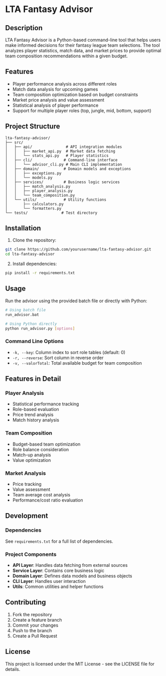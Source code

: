 # LTA Fantasy Advisor

## Description
LTA Fantasy Advisor is a Python-based command-line tool that helps users make informed decisions for their fantasy league team selections. The tool analyzes player statistics, match data, and market prices to provide optimal team composition recommendations within a given budget.

## Features
- Player performance analysis across different roles
- Match data analysis for upcoming games
- Team composition optimization based on budget constraints
- Market price analysis and value assessment
- Statistical analysis of player performance
- Support for multiple player roles (top, jungle, mid, bottom, support)

## Project Structure
```
lta-fantasy-advisor/
├── src/
│   ├── api/               # API integration modules
│   │   ├── market_api.py  # Market data fetching
│   │   └── stats_api.py   # Player statistics
│   ├── cli/              # Command-line interface
│   │   └── advisor_cli.py # Main CLI implementation
│   ├── domain/           # Domain models and exceptions
│   │   ├── exceptions.py
│   │   └── models.py
│   ├── services/         # Business logic services
│   │   ├── match_analysis.py
│   │   ├── player_analysis.py
│   │   └── team_composition.py
│   └── utils/            # Utility functions
│       ├── calculators.py
│       └── formatters.py
└── tests/               # Test directory
```

## Installation
1. Clone the repository:
```bash
git clone https://github.com/yourusername/lta-fantasy-advisor.git
cd lta-fantasy-advisor
```

2. Install dependencies:
```bash
pip install -r requirements.txt
```

## Usage
Run the advisor using the provided batch file or directly with Python:

```bash
# Using batch file
run_advisor.bat

# Using Python directly
python run_advisor.py [options]
```

### Command Line Options
- `-k, --key`: Column index to sort role tables (default: 0)
- `-r, --reverse`: Sort column in reverse order
- `-v, --valorTotal`: Total available budget for team composition

## Features in Detail

### Player Analysis
- Statistical performance tracking
- Role-based evaluation
- Price trend analysis
- Match history analysis

### Team Composition
- Budget-based team optimization
- Role balance consideration
- Match-up analysis
- Value optimization

### Market Analysis
- Price tracking
- Value assessment
- Team average cost analysis
- Performance/cost ratio evaluation

## Development

### Dependencies
See `requirements.txt` for a full list of dependencies.

### Project Components
- **API Layer**: Handles data fetching from external sources
- **Service Layer**: Contains core business logic
- **Domain Layer**: Defines data models and business objects
- **CLI Layer**: Handles user interaction
- **Utils**: Common utilities and helper functions

## Contributing
1. Fork the repository
2. Create a feature branch
3. Commit your changes
4. Push to the branch
5. Create a Pull Request

## License
This project is licensed under the MIT License - see the LICENSE file for details.